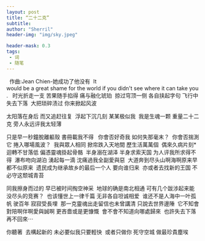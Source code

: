 ```yaml
---
layout: post
title: “二十二克”
subtitle: 
author: "Sherril"
header-img: "img/sky.jpeg"

header-mask: 0.3
tags:
 - 词
 - 随笔
---
```

  作曲:Jean Chien-她成功了他没有  It would be a great shame for the world if you didn't see where it can take you.   时光折走一支 苦果随手掐得 痛与融化琥珀 
掠过穹顶一侧 各自挟起字句 飞行中失去下落 
大把琐碎渍过 你来掀起风波

太阳落在身后 而又追赶往复 
浮起下沉几刻 某某极似我 
我是生魂一颗 重量二十二克 旁人永远评我太轻薄

只是早一秒鐘脫離軀殼 書冊載我不得 
 你會否好奇我 如何失那毫末？ 
你會否揣測它 捲入哪場風波？ 
我與眾人相同 掀帘跌入天地間 歷生活萬萬個 
偶來久病片刻* 迴轉不甘落低 偏憑靈魂掛起骨骼
 半身溺在湖泽 半身求索天国 为人评我所求得不得 
瀑布吻向湖泊 湧起每一滴 沈痛過我全副愛與惡 
大道奔到尽头山啊海啊原来早都不似原来 
遗民成为继承故乡的最后一个人 要向谁归来 
亦或者去找新的王国 不必守这颓城青苔

同我擦身而过的 早已被时间掏空神采 
地球的确是南北相通 可有几个跋涉起来能没尽头的竞赛？ 
也该懂世上一律千篇 无非各自坦诚相爱 
谁还不是人海中一叶孤帆 驶百年 寂寂受長埋  那一克靈魂出走留信也未曾講清 只說去世界邊陲 
它不知會對陪啊伴啊愛與誠啊 更吝嗇或是更慷慨 
會不會不知道向哪處歸來 
也許失去下落再不回來⋯ 

你聽著 
去構起新的 未必要似我只要輕快 
或者只做你 死守空城 做最珍貴塵埃

